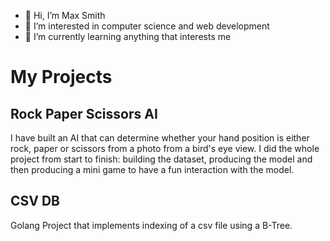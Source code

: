 - 👋 Hi, I’m Max Smith
- 👀 I’m interested in computer science and web development
- 🌱 I’m currently learning anything that interests me

# My Projects

## Rock Paper Scissors AI

I have built an AI that can determine whether your hand position is either rock, paper or scissors from a photo from a bird's eye view.
I did the whole project from start to finish: building the dataset, producing the model and then producing a mini game to have a fun interaction with the model.

## CSV DB

Golang Project that implements indexing of a csv file using a B-Tree.
